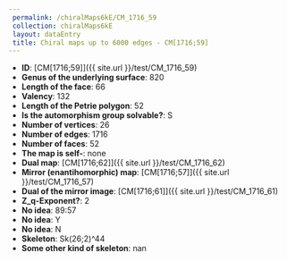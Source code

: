 ```yaml
--- 
 permalink: /chiralMaps6kE/CM_1716_59 
 collection: chiralMaps6kE
 layout: dataEntry
 title: Chiral maps up to 6000 edges - CM[1716;59]
---
```


- **ID**: [CM[1716;59]]({{ site.url }}/test/CM_1716_59)
- **Genus of the underlying surface**: 820
- **Length of the face**: 66
- **Valency**: 132
- **Length of the Petrie polygon**: 52
- **Is the automorphism group solvable?**: S
- **Number of vertices**: 26
- **Number of edges**: 1716
- **Number of faces**: 52
- **The map is self-**: none
- **Dual map**: [CM[1716;62]]({{ site.url }}/test/CM_1716_62)
- **Mirror (enantihomorphic) map**: [CM[1716;57]]({{ site.url }}/test/CM_1716_57)
- **Dual of the mirror image**: [CM[1716;61]]({{ site.url }}/test/CM_1716_61)
- **Z_q-Exponent?**: 2
- **No idea**:  89:57
- **No idea**: Y
- **No idea**: N
- **Skeleton**: Sk(26;2)^44
- **Some other kind of skeleton**: nan
